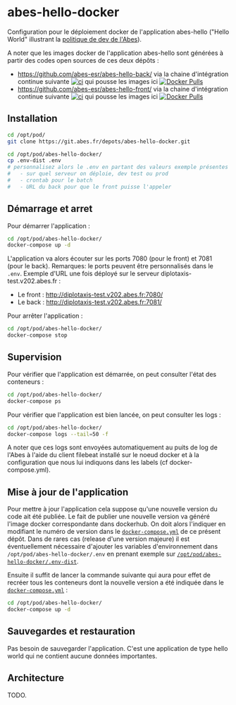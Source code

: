 # abes-hello-docker

Configuration pour le déploiement docker de l'application abes-hello ("Hello World" illustrant la [politique de dev de l'Abes](https://github.com/abes-esr/abes-politique-developpement)).

A noter que les images docker de l'application abes-hello sont générées à partir des codes open sources de ces deux dépôts :
- https://github.com/abes-esr/abes-hello-back/ via la chaine d'intégration continue suivante [![ci](https://github.com/abes-esr/abes-hello-back/actions/workflows/build-test-pubtodockerhub.yml/badge.svg)](https://github.com/abes-esr/abes-hello-back/actions/workflows/build-test-pubtodockerhub.yml) qui pousse les images ici [![Docker Pulls](https://img.shields.io/docker/pulls/abesesr/abes-hello.svg)](https://hub.docker.com/r/abesesr/abes-hello/)
- https://github.com/abes-esr/abes-hello-front/  via la chaine d'intégration continue suivante [![ci](https://github.com/abes-esr/abes-hello-front/actions/workflows/build-test-pubtodockerhub.yml/badge.svg)](https://github.com/abes-esr/abes-hello-front/actions/workflows/build-test-pubtodockerhub.yml) qui pousse les images ici [![Docker Pulls](https://img.shields.io/docker/pulls/abesesr/abes-hello.svg)](https://hub.docker.com/r/abesesr/abes-hello/)

## Installation

```bash
cd /opt/pod/
git clone https://git.abes.fr/depots/abes-hello-docker.git

cd /opt/pod/abes-hello-docker/
cp .env-dist .env
# personnalisez alors le .env en partant des valeurs exemple présentes dans le .env-dist:
#   - sur quel serveur on déploie, dev test ou prod
#   - crontab pour le batch
#   - URL du back pour que le front puisse l'appeler
```

## Démarrage et arret

Pour démarrer l'application :
```bash
cd /opt/pod/abes-hello-docker/
docker-compose up -d
```

L'application va alors écouter sur les ports 7080 (pour le front) et 7081 (pour le back). Remarques: le ports peuvent être personnalisés dans le ``.env``.
Exemple d'URL une fois déployé sur le serveur diplotaxis-test.v202.abes.fr :
- Le front : http://diplotaxis-test.v202.abes.fr:7080/
- Le back : http://diplotaxis-test.v202.abes.fr:7081/

Pour arrêter l'application :
```bash
cd /opt/pod/abes-hello-docker/
docker-compose stop
```

## Supervision

Pour vérifier que l'application est démarrée, on peut consulter l'état des conteneurs :
```bash
cd /opt/pod/abes-hello-docker/
docker-compose ps
```

Pour vérifier que l'application est bien lancée, on peut consulter les logs :
```bash
cd /opt/pod/abes-hello-docker/
docker-compose logs --tail=50 -f
```
A noter que ces logs sont envoyées automatiquement au puits de log de l'Abes à l'aide du client filebeat installé sur le noeud docker et à la configuration que nous lui indiquons dans les labels (cf docker-compose.yml).


## Mise à jour de l'application

Pour mettre à jour l'application cela suppose qu'une nouvelle version du code ait été publiée. Le fait de publier une nouvelle version va généré l'image docker correspondante dans dockerhub. On doit alors l'indiquer en modifiant le numéro de version dans le [``docker-compose.yml``](https://github.com/abes-esr/abes-hello-docker/blob/develop/docker-compose.yml) de ce présent dépôt. Dans de rares cas (release d'une version majeure) il est éventuellement nécessaire d'ajouter les variables d'environnement dans ``/opt/pod/abes-hello-docker/.env`` en prenant exemple sur [``/opt/pod/abes-hello-docker/.env-dist``](https://github.com/abes-esr/abes-hello-docker/blob/develop/.env-dist).

Ensuite il suffit de lancer la commande suivante qui aura pour effet de recréer tous les conteneurs dont la nouvelle version a été indiquée dans le [``docker-compose.yml``](https://github.com/abes-esr/abes-hello-docker/blob/develop/docker-compose.yml) :
```bash
cd /opt/pod/abes-hello-docker/
docker-compose up -d
```


## Sauvegardes et restauration

Pas besoin de sauvegarder l'application. C'est une application de type hello world qui ne contient aucune données importantes.

## Architecture

TODO.
